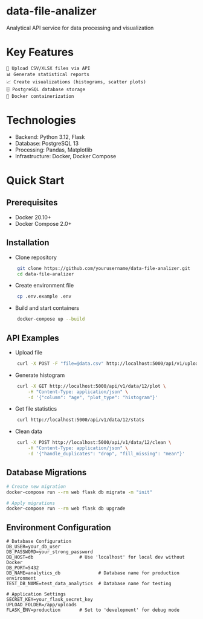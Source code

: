 # data-file-analizer
Analytical API service for data processing and visualization


# Key Features
    📁 Upload CSV/XLSX files via API
    📊 Generate statistical reports
    📈 Create visualizations (histograms, scatter plots)
    🗄️ PostgreSQL database storage
    🐳 Docker containerization
# Technologies
- Backend: Python 3.12, Flask
- Database: PostgreSQL 13
- Processing: Pandas, Matplotlib
- Infrastructure: Docker, Docker Compose
# Quick Start
## Prerequisites
- Docker 20.10+
- Docker Compose 2.0+
## Installation
- Clone repository
```bash
    git clone https://github.com/yourusername/data-file-analizer.git
    cd data-file-analizer
```

- Create environment file
```bash
    cp .env.example .env
```
- Build and start containers
```bash
    docker-compose up --build
```

## API Examples
- Upload file
```bash
    curl -X POST -F "file=@data.csv" http://localhost:5000/api/v1/upload
```
- Generate histogram
```bash
    curl -X GET http://localhost:5000/api/v1/data/12/plot \
        -H "Content-Type: application/json" \
        -d '{"column": "age", "plot_type": "histogram"}'
```

- Get file statistics
```bash
    curl http://localhost:5000/api/v1/data/12/stats
```
- Clean data
```bash
    curl -X POST http://localhost:5000/api/v1/data/12/clean \
        -H "Content-Type: application/json" \
        -d '{"handle_duplicates": "drop", "fill_missing": "mean"}'
```
## Database Migrations
```bash
# Create new migration
docker-compose run --rm web flask db migrate -m "init"

# Apply migrations
docker-compose run --rm web flask db upgrade
```

## Environment Configuration
    # Database Configuration
    DB_USER=your_db_user
    DB_PASSWORD=your_strong_password
    DB_HOST=db                 # Use 'localhost' for local dev without Docker
    DB_PORT=5432
    DB_NAME=analytics_db              # Database name for production environment
    TEST_DB_NAME=test_data_analytics  # Database name for testing

    # Application Settings
    SECRET_KEY=your_flask_secret_key
    UPLOAD_FOLDER=/app/uploads
    FLASK_ENV=production       # Set to 'development' for debug mode
